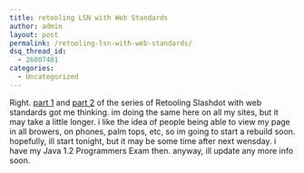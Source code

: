 ```yaml
---
title: retooling LSN with Web Standards
author: admin
layout: post
permalink: /retooling-lsn-with-web-standards/
dsq_thread_id:
  - 26007481
categories:
  - Uncategorized
---
```

Right. [part 1][1] and [part 2][2] of the series of Retooling Slashdot with web standards got me thinking. im doing the same here on all my sites, but it may take a little longer. i like the idea of people being able to view my page in all browers, on phones, palm tops, etc, so im going to start a rebuild soon. hopefully, ill start tonight, but it may be some time after next wensday. i have my Java 1.2 Programmers Exam then. anyway, ill update any more info soon.

 [1]: http://www.alistapart.com/articles/slashdot/
 [2]: http://www.alistapart.com/articles/slashdot2/